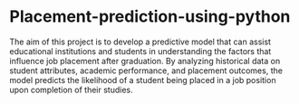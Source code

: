 # Placement-prediction-using-python
The aim of this project is to develop a predictive model that can assist educational institutions and students in understanding the factors that influence job placement after graduation. By analyzing historical data on student attributes, academic performance, and placement outcomes, the model predicts the likelihood of a student being placed in a job position upon completion of their studies.
